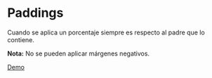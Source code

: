 # Paddings

Cuando se aplica un porcentaje siempre es respecto al padre que lo contiene.

**Nota:** No se pueden aplicar márgenes negativos.

[Demo](https://htmlpreview.github.io/?https://github.com/gabrielseco/css-reference/blob/master/src/chapter-07/01-paddings/index.html)
